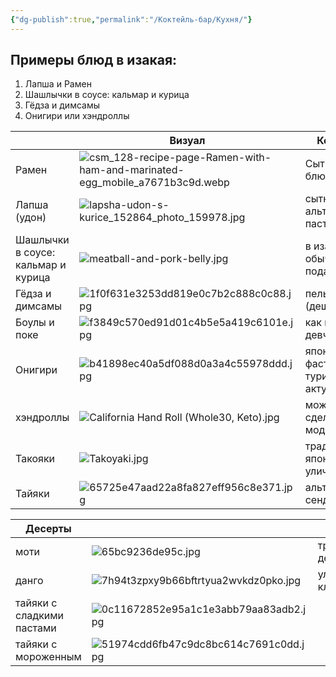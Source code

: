 ```yaml
---
{"dg-publish":true,"permalink":"/Коктейль-бар/Кухня/"}
---
```





## Примеры блюд в изакая: 

1. Лапша и Рамен 
2. Шашлычки в соусе: кальмар и курица 
3. Гёдза и димсамы
4. Онигири или хэндроллы 

|                                    | Визуал                                                                           | Коммент                                  |
| ---------------------------------- | -------------------------------------------------------------------------------- | ---------------------------------------- |
| Рамен                              | ![csm_128-recipe-page-Ramen-with-ham-and-marinated-egg_mobile_a7671b3c9d.webp](/img/user/Inbox/csm_128-recipe-page-Ramen-with-ham-and-marinated-egg_mobile_a7671b3c9d.webp) | Сытное блюдо                             |
| Лапша (удон)                       | ![lapsha-udon-s-kurice_152864_photo_159978.jpg](/img/user/Inbox/lapsha-udon-s-kurice_152864_photo_159978.jpg)                                | сытное / альтернатива пасте              |
| Шашлычки в соусе: кальмар и курица | ![meatball-and-pork-belly.jpg](/img/user/Inbox/meatball-and-pork-belly.jpg)                                                 | в изакая обычно подают                   |
| Гёдза и димсамы                    | ![1f0f631e3253dd819e0c7b2c888c0c88.jpg](/img/user/Inbox/1f0f631e3253dd819e0c7b2c888c0c88.jpg)                                        | пельмешки (дешево)                       |
| Боулы и поке                       | ![f3849c570ed91d01c4b5e5a419c6101e.jpg](/img/user/Inbox/f3849c570ed91d01c4b5e5a419c6101e.jpg)                                        | как пп и для девченок                    |
| Онигири                            | ![b41898ec40a5df088d0a3a4c55978ddd.jpg](/img/user/Inbox/b41898ec40a5df088d0a3a4c55978ddd.jpg)                                        | японский фастфуд (для туристов актуален) |
| хэндроллы                          | ![California Hand Roll (Whole30, Keto).jpg](/img/user/Inbox/California%20Hand%20Roll%20(Whole30,%20Keto).jpg)                                    | можно сделать модно                      |
| Такояки                            | ![Takoyaki.jpg](/img/user/Inbox/Takoyaki.jpg)                                                                | традиционная японская уличная еда        |
| Тайяки                             | ![65725e47aad22a8fa827eff956c8e371.jpg](/img/user/Inbox/65725e47aad22a8fa827eff956c8e371.jpg)                                        | альтернатива сендвичу                    |


| **Десерты**               |                                           |                     |
| ------------------------- | ----------------------------------------- | ------------------- |
| моти                      | ![65bc9236de95c.jpg](/img/user/Inbox/65bc9236de95c.jpg)                    | традиционный десерт |
| данго                     | ![7h94t3zpxy9b66bftrtyua2wvkdz0pko.jpg](/img/user/Inbox/7h94t3zpxy9b66bftrtyua2wvkdz0pko.jpg) | уличная классика    |
| тайяки с сладкими пастами | ![0c11672852e95a1c1e3abb79aa83adb2.jpg](/img/user/Inbox/0c11672852e95a1c1e3abb79aa83adb2.jpg) |                     |
| тайяки с мороженным       | ![51974cdd6fb47c9dc8bc614c7691c0dd.jpg](/img/user/Inbox/51974cdd6fb47c9dc8bc614c7691c0dd.jpg) |                     |

